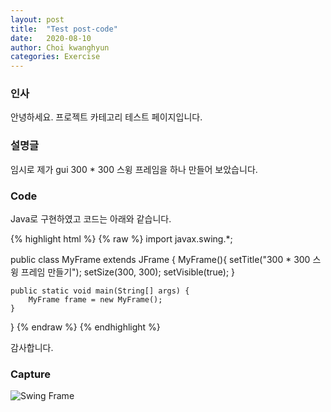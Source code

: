 ```yaml
---
layout: post
title:  "Test post-code"
date:   2020-08-10
author: Choi kwanghyun
categories: Exercise
---
```

###  인사
안녕하세요. 프로젝트 카테고리 테스트 페이지입니다.


###  설명글

임시로 제가 gui 300 * 300 스윙 프레임을 하나 만들어 보았습니다.

###  Code

Java로 구현하였고 코드는 아래와 같습니다.

{% highlight html %}
{% raw %}
import javax.swing.*;

public class MyFrame extends JFrame {
	MyFrame(){
		setTitle("300 * 300 스윙 프레임 만들기");
		setSize(300, 300);
		setVisible(true);
	}
	
	public static void main(String[] args) {
		MyFrame frame = new MyFrame();
	}
}
{% endraw %}
{% endhighlight %}

감사합니다.

###  Capture


  <img src="https://raw.githubusercontent.com/Choi-kwang-hyun/Choi-kwang-hyun.github.io/master/assets/gui_result11.jpg"  title="Swing Frame">


